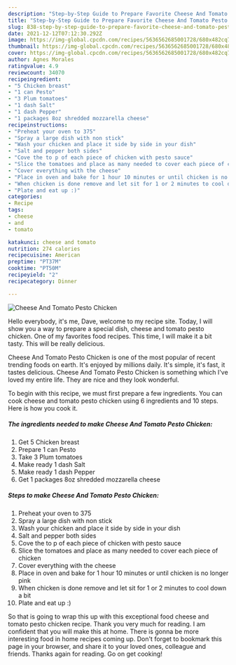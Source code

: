 ```yaml
---
description: "Step-by-Step Guide to Prepare Favorite Cheese And Tomato Pesto Chicken"
title: "Step-by-Step Guide to Prepare Favorite Cheese And Tomato Pesto Chicken"
slug: 838-step-by-step-guide-to-prepare-favorite-cheese-and-tomato-pesto-chicken
date: 2021-12-12T07:12:30.292Z
image: https://img-global.cpcdn.com/recipes/5636562685001728/680x482cq70/cheese-and-tomato-pesto-chicken-recipe-main-photo.jpg
thumbnail: https://img-global.cpcdn.com/recipes/5636562685001728/680x482cq70/cheese-and-tomato-pesto-chicken-recipe-main-photo.jpg
cover: https://img-global.cpcdn.com/recipes/5636562685001728/680x482cq70/cheese-and-tomato-pesto-chicken-recipe-main-photo.jpg
author: Agnes Morales
ratingvalue: 4.9
reviewcount: 34070
recipeingredient:
- "5 Chicken breast"
- "1 can Pesto"
- "3 Plum tomatoes"
- "1 dash Salt"
- "1 dash Pepper"
- "1 packages 8oz shredded mozzarella cheese"
recipeinstructions:
- "Preheat your oven to 375"
- "Spray a large dish with non stick"
- "Wash your chicken and place it side by side in your dish"
- "Salt and pepper both sides"
- "Cove the to p of each piece of chicken with pesto sauce"
- "Slice the tomatoes and place as many needed to cover each piece of chicken"
- "Cover everything with the cheese"
- "Place in oven and bake for 1 hour 10 minutes or until chicken is no longer pink"
- "When chicken is done remove and let sit for 1 or 2 minutes to cool down a bit"
- "Plate and eat up :)"
categories:
- Recipe
tags:
- cheese
- and
- tomato

katakunci: cheese and tomato 
nutrition: 274 calories
recipecuisine: American
preptime: "PT37M"
cooktime: "PT50M"
recipeyield: "2"
recipecategory: Dinner

---
```



![Cheese And Tomato Pesto Chicken](https://img-global.cpcdn.com/recipes/5636562685001728/680x482cq70/cheese-and-tomato-pesto-chicken-recipe-main-photo.jpg)

Hello everybody, it's me, Dave, welcome to my recipe site. Today, I will show you a way to prepare a special dish, cheese and tomato pesto chicken. One of my favorites food recipes. This time, I will make it a bit tasty. This will be really delicious.



Cheese And Tomato Pesto Chicken is one of the most popular of recent trending foods on earth. It's enjoyed by millions daily. It's simple, it's fast, it tastes delicious. Cheese And Tomato Pesto Chicken is something which I've loved my entire life. They are nice and they look wonderful.


To begin with this recipe, we must first prepare a few ingredients. You can cook cheese and tomato pesto chicken using 6 ingredients and 10 steps. Here is how you cook it.

<!--inarticleads1-->

##### The ingredients needed to make Cheese And Tomato Pesto Chicken:

1. Get 5 Chicken breast
1. Prepare 1 can Pesto
1. Take 3 Plum tomatoes
1. Make ready 1 dash Salt
1. Make ready 1 dash Pepper
1. Get 1 packages 8oz shredded mozzarella cheese




<!--inarticleads2-->

##### Steps to make Cheese And Tomato Pesto Chicken:

1. Preheat your oven to 375
1. Spray a large dish with non stick
1. Wash your chicken and place it side by side in your dish
1. Salt and pepper both sides
1. Cove the to p of each piece of chicken with pesto sauce
1. Slice the tomatoes and place as many needed to cover each piece of chicken
1. Cover everything with the cheese
1. Place in oven and bake for 1 hour 10 minutes or until chicken is no longer pink
1. When chicken is done remove and let sit for 1 or 2 minutes to cool down a bit
1. Plate and eat up :)




So that is going to wrap this up with this exceptional food cheese and tomato pesto chicken recipe. Thank you very much for reading. I am confident that you will make this at home. There is gonna be more interesting food in home recipes coming up. Don't forget to bookmark this page in your browser, and share it to your loved ones, colleague and friends. Thanks again for reading. Go on get cooking!
